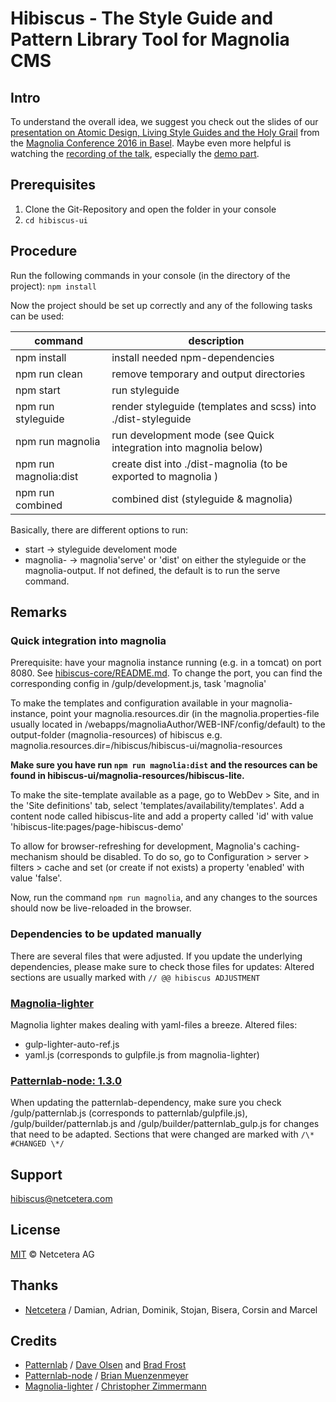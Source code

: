 # Hibiscus - The Style Guide and Pattern Library Tool for Magnolia CMS

## Intro
To understand the overall idea, we suggest you check out the slides of our [presentation on Atomic Design, Living Style Guides and the Holy Grail](http://www.slideshare.net/netceteragroup/atomic-design-living-style-guides-and-the-holy-grail?qid=ff419b36-a27c-427b-a8a4-e484ee6c2b0f&v=&b=&from_search=1) from the [Magnolia Conference 2016 in Basel](https://conference.magnolia-cms.com/2016/basel/program/netcetera.html). Maybe even more helpful is watching the [recording of the talk](https://www.youtube.com/watch?v=0qkRYDeXagE), especially the [demo part](https://www.youtube.com/watch?v=0qkRYDeXagE&feature=youtu.be&t=15m22s).

## Prerequisites

1. Clone the Git-Repository and open the folder in your console
1. ```cd hibiscus-ui```

## Procedure

Run the following commands in your console (in the directory of the project):
```npm install```

Now the project should be set up correctly and any of the following tasks can be used:

| command | description |
| --- | --- |
|npm install	|install needed npm-dependencies|
|npm run clean	|remove temporary and output directories|
|npm start	|run styleguide|
|npm run styleguide	|render styleguide (templates and scss) into ./dist-styleguide|
|npm run magnolia	|run development mode (see Quick integration into magnolia below)|
|npm run magnolia:dist	|create dist into ./dist-magnolia (to be exported to magnolia )|
|npm run combined	|combined dist (styleguide & magnolia)|

Basically, there are different options to run:
 - start -> styleguide develoment mode
 - magnolia- -> magnolia'serve' or 'dist' on either the styleguide or the magnolia-output. If not defined, the default is to run the serve command.

## Remarks

### Quick integration into magnolia

Prerequisite: have your magnolia instance running (e.g. in a tomcat) on port 8080. See [hibiscus-core/README.md](../hibiscus-ui/README.md).
To change the port, you can find the corresponding config in /gulp/development.js, task 'magnolia'

To make the templates and configuration available in your magnolia-instance, point your magnolia.resources.dir (in the magnolia.properties-file usually located in <your-tomcat-instance>/webapps/magnoliaAuthor/WEB-INF/config/default) to the output-folder (magnolia-resources) of hibiscus
e.g. magnolia.resources.dir=<path to hibiscus>/hibiscus/hibiscus-ui/magnolia-resources

**Make sure you have run ```npm run magnolia:dist``` and the resources can be found in hibiscus-ui/magnolia-resources/hibiscus-lite.**

To make the site-template available as a page, go to WebDev > Site, and in the 'Site definitions' tab, select 'templates/availability/templates'. Add a content node called hibiscus-lite and add a property called 'id' with value 'hibiscus-lite:pages/page-hibiscus-demo'

To allow for browser-refreshing for development, Magnolia's caching-mechanism should be disabled. To do so, go to Configuration > server > filters > cache and set (or create if not exists) a property 'enabled' with value 'false'.

Now, run the command ```npm run magnolia```, and any changes to the sources should now be live-reloaded in the browser.

### Dependencies to be updated manually
There are several files that were adjusted. If you update the underlying dependencies, please make sure to check those files for updates:
Altered sections are usually marked with ```// @@ hibiscus ADJUSTMENT```

### [Magnolia-lighter](https://github.com/topherzee/magnolia-lighter)
Magnolia lighter makes dealing with yaml-files a breeze.
Altered files:
- gulp-lighter-auto-ref.js
- yaml.js (corresponds to gulpfile.js from magnolia-lighter)

### [Patternlab-node: 1.3.0](https://www.npmjs.com/package/patternlab-node)
When updating the patternlab-dependency, make sure you check /gulp/patternlab.js (corresponds to patternlab/gulpfile.js), /gulp/builder/patternlab.js and /gulp/builder/patternlab_gulp.js for changes that need to be adapted.
Sections that were changed are marked with ```/\* #CHANGED \*/```

## Support

[hibiscus@netcetera.com](mailto:hibiscus@netcetera.com)

## License

[MIT](http://opensource.org/licenses/MIT) © Netcetera AG

## Thanks
* [Netcetera](http://netcetera.com) / Damian, Adrian, Dominik, Stojan, Bisera, Corsin and Marcel

## Credits
* [Patternlab](http://patternlab.io/) / [Dave Olsen](https://github.com/dmolsen) and [Brad Frost](https://github.com/bradfrost)
* [Patternlab-node](https://github.com/pattern-lab/patternlab-node)  / [Brian Muenzenmeyer](https://github.com/bmuenzenmeyer)
* [Magnolia-lighter](https://github.com/topherzee/magnolia-lighter) / [Christopher Zimmermann](https://github.com/topherzee)
